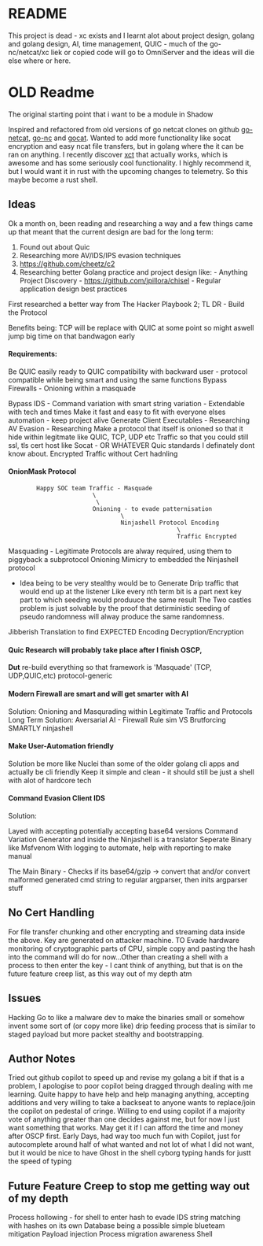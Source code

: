 # README


This project is dead - xc exists and I learnt alot about project design, golang and golang design, AI, time management, QUIC - much of the go-nc/netcat/xc liek or copied code will go to OmniServer and the ideas will die else where or here. 


# OLD Readme

The original starting point that i want to be a module in Shadow

Inspired and refactored from old versions of go netcat clones on github [go-netcat](https://github.com/vfedoroff/go-netcat/blob/master/main.go), [go-nc](https://github.com/opencoff/go-nc/blob/master/gonc.go) and [gocat](https://github.com/sumup-oss/gocat). Wanted to add more functionality like socat encryption and easy ncat file transfers, but in golang where the it can be ran on anything. I recently discover [xct](https://github.com/xct/xc) that actually works, which is awesome and has some seriously cool functionality. I highly recommend it, but I would want it in rust with the upcoming changes to telemetry. So this maybe become a rust shell.

## Ideas

Ok a month on, been reading and researching a way and a few things came up that meant that the current design are bad for the long term:

1. Found out about Quic
1. Researching more AV/IDS/IPS evasion techniques
1. https://github.com/cheetz/c2
1. Researching better Golang practice and project design like:
        - Anything Project Discovery
        - https://github.com/jpillora/chisel
        - Regular application design best practices

First researched a better way from The Hacker Playbook 2; TL DR - Build the Protocol

Benefits being: TCP will be replace with QUIC at some point so might aswell jump big time on that bandwagon early

#### Requirements:
Be QUIC easily ready to QUIC compatibility with backward user - protocol compatible while being smart and using the same functions
Bypass Firewalls
           - Onioning within a masquade

Bypass IDS - Command variation with smart string variation
           - Extendable with tech and times
Make it fast and easy to fit with everyone elses automation - keep project alive
Generate Client Executables - Researching
AV Evasion - Researching
Make a protocol that itself is onioned so that it hide within legitmate like QUIC, TCP, UDP etc Traffic so that you could still ssl, tls cert host like Socat - OR WHATEVER Quic standards I definately dont know about.
Encrypted Traffic without Cert hadnling


#### OnionMask Protocol
```
        Happy SOC team Traffic - Masquade
                        \
                         \
                        Onioning - to evade patternisation
                                \
                                Ninjashell Protocol Encoding
                                                \
                                                Traffic Encrypted
```

Masquading - Legitimate Protocols are alway required, using them to piggyback a subprotocol
Onioning Mimicry to embedded the Ninjashell protocol

- Idea being to be very stealthy would be to Generate Drip traffic that would end up at the listener
Like every nth term bit is a part next key part to which seeding would produuce the same result
The Two castles problem is just solvable by the proof that detirministic seeding of pseudo randomness will alway produce the same randomness.


Jibberish Translation to find EXPECTED Encoding
Decryption/Encryption


#### Quic Research will probably take place after I finish OSCP,
**Dut** re-build everything so that framework is 'Masquade' (TCP, UDP,QUIC,etc) protocol-generic

#### Modern Firewall are smart and will get smarter with AI
Solution: Onioning and Masqurading within Legitimate Traffic and Protocols
Long Term Solution: Aversarial AI - Firewall Rule sim VS Brutforcing SMARTLY ninjashell

#### Make User-Automation friendly
Solution be more like Nuclei than some of the older golang cli apps and actually be cli friendly
Keep it simple and clean - it should still be just a shell with alot of hardcore tech

#### Command Evasion Client IDS

Solution:

Layed with accepting potentially accepting base64 versions
Command Variation Generator and inside the Ninjashell is a translator
Seperate Binary like Msfvenom
With logging to automate, help with reporting to make manual

The Main Binary - Checks if its base64/gzip -> convert that and/or convert malformed generated cmd string to regular argparser, then inits argparser stuff

## No Cert Handling

For file transfer chunking and other encrypting and streaming data inside the above. Key are generated on attacker machine. TO Evade hardware monitoring of cryptographic parts of CPU, simple copy and pasting the hash into the command will do for now...Other than creating a shell with a process to then enter the key - I cant think of anything, but that is on the future feature creep list, as this way out of my depth atm


## Issues
Hacking Go to like a malware dev to make the binaries small or somehow invent some sort of (or copy more like)
drip feeding process that is similar to staged payload but more packet stealthy and bootstrapping.


## Author Notes


Tried out github copilot to speed up and revise my golang a bit if that is a problem, I apologise to poor copilot being dragged through dealing with me learning. Quite happy to have help and help managing anything, accepting additions and very willing to take a backseat to anyone wants to replace/join the copilot on pedestal of cringe. Willing to end using copilot if a majority vote of anything greater than one decides against me, but for now I just want something that works. May get it if I can afford the time and money after OSCP first. Early Days, had way too much fun with Copilot, just for autocomplete around half of what wanted and not lot of what I did not want, but it would be nice to have Ghost in the shell cyborg typing hands for justt the speed of typing

## Future Feature Creep to stop me getting way out of my depth

Process hollowing - for shell to enter hash to evade IDS string matching with hashes on its own Database being a possible simple blueteam mitigation
Payload injection
Process migration awareness
Shell
